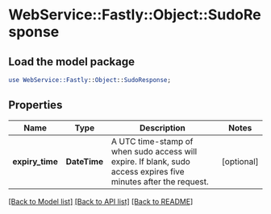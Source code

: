 # WebService::Fastly::Object::SudoResponse

## Load the model package
```perl
use WebService::Fastly::Object::SudoResponse;
```

## Properties
Name | Type | Description | Notes
------------ | ------------- | ------------- | -------------
**expiry_time** | **DateTime** | A UTC time-stamp of when sudo access will expire. If blank, sudo access expires five minutes after the request. | [optional] 

[[Back to Model list]](../README.md#documentation-for-models) [[Back to API list]](../README.md#documentation-for-api-endpoints) [[Back to README]](../README.md)


